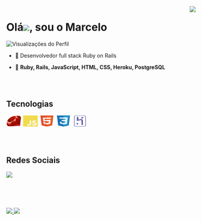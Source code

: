 <img align="right" height="590em" src="https://raw.githubusercontent.com/gist/MarceloSFilho/28980cfa84e2989968e3f3d9f7699e24/raw/bb4ebd11d68561138003eddabe83082584940b9c/githubcard.svg"/>

<h1 align="left">Olá<img src="https://raw.githubusercontent.com/kaueMarques/kaueMarques/master/hi.gif" height="30px">, sou o Marcelo</h1>
<p align="left"> <img src="https://komarev.com/ghpvc/?username=MarceloSFilho&color=yellow" alt="Visualizações do Perfil" /> </p>

- 🔶 Desenvolvedor full stack Ruby on Rails

- 💬  **Ruby, Rails, JavaScript, HTML, CSS, Heroku, PostgreSQL**

<br><br>

## Tecnologias

<div style="display: inline_block">

  <img align="center" alt="Marcelo-Rb" height="30" width="40" src="https://raw.githubusercontent.com/devicons/devicon/master/icons/ruby/ruby-original.svg">
  <img align="center" alt="Marcelo-Js" height="30" width="40" src="https://raw.githubusercontent.com/devicons/devicon/master/icons/javascript/javascript-plain.svg">
  <img align="center" alt="Marcelo-HTML" height="30" width="40" src="https://raw.githubusercontent.com/devicons/devicon/master/icons/html5/html5-original.svg">
  <img align="center" alt="Marcelo-CSS" height="30" width="40" src="https://raw.githubusercontent.com/devicons/devicon/master/icons/css3/css3-original.svg">
  <img align="center" alt="Marcelo-Heroku" height="30" width="40" src="https://raw.githubusercontent.com/devicons/devicon/master/icons/heroku/heroku-original.svg">

</div>

<br><br>

## Redes Sociais

<div> 
  <a href="https://www.linkedin.com/in/marcelomanoelf/" target="_blank"><img src="https://img.shields.io/badge/-LinkedIn-%230077B5?style=for-the-badge&logo=linkedin&logoColor=white" target="_blank"></a> 
</div>

<br><br>

##

<div align="left">
  <a href="https://github.com/MarceloSFilho">
  <img height="180em" src="https://github-readme-stats.vercel.app/api?username=MarceloSFilho&show_icons=true&theme=dark&include_all_commits=true&count_private=true"/>
  <img height="180em" src="https://github-readme-stats.vercel.app/api/top-langs/?username=MarceloSFilho&layout=compact&langs_count=7&theme=dark"/>
</div>

